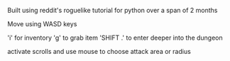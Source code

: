 Built using reddit's roguelike tutorial for python over a span of 2 months

Move using WASD keys

'i' for inventory
'g' to grab item
'SHIFT .' to enter deeper into the dungeon

activate scrolls and use mouse to choose attack area or radius